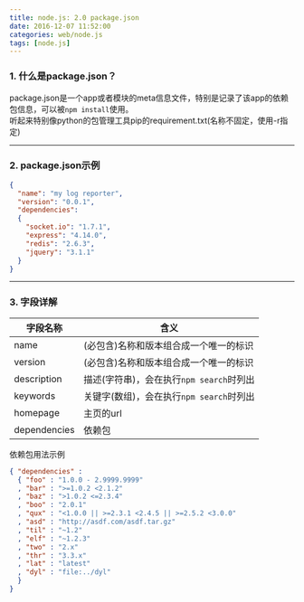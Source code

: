 ```yaml
---
title: node.js: 2.0 package.json
date: 2016-12-07 11:52:00
categories: web/node.js
tags: [node.js]
---
```


### 1. 什么是package.json？
package.json是一个app或者模块的meta信息文件，特别是记录了该app的依赖包信息，可以被`npm install`使用。    
听起来特别像python的包管理工具pip的requirement.txt(名称不固定，使用-r指定)

---

### 2. package.json示例
``` json
{
  "name": "my log reporter",
  "version": "0.0.1",
  "dependencies":
  {
    "socket.io": "1.7.1",
    "express": "4.14.0",
    "redis": "2.6.3",
    "jquery": "3.1.1"
  }
}
```

---

### 3. 字段详解

字段名称|含义
---|---
name|(必包含)名称和版本组合成一个唯一的标识
version|(必包含)名称和版本组合成一个唯一的标识
description|描述(字符串)，会在执行`npm search`时列出
keywords|关键字(数组)，会在执行`npm search`时列出
homepage|主页的url
dependencies|依赖包


依赖包用法示例
``` json
{ "dependencies" :
  { "foo" : "1.0.0 - 2.9999.9999"
  , "bar" : ">=1.0.2 <2.1.2"
  , "baz" : ">1.0.2 <=2.3.4"
  , "boo" : "2.0.1"
  , "qux" : "<1.0.0 || >=2.3.1 <2.4.5 || >=2.5.2 <3.0.0"
  , "asd" : "http://asdf.com/asdf.tar.gz"
  , "til" : "~1.2"
  , "elf" : "~1.2.3"
  , "two" : "2.x"
  , "thr" : "3.3.x"
  , "lat" : "latest"
  , "dyl" : "file:../dyl"
  }
}
```
